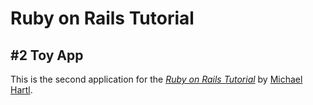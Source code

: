 # Ruby on Rails Tutorial

## #2 Toy App

This is the second application for the
[*Ruby on Rails Tutorial*](https://railstutorial.jp/)
by [Michael Hartl](http://www.michaelhartl.com/).
